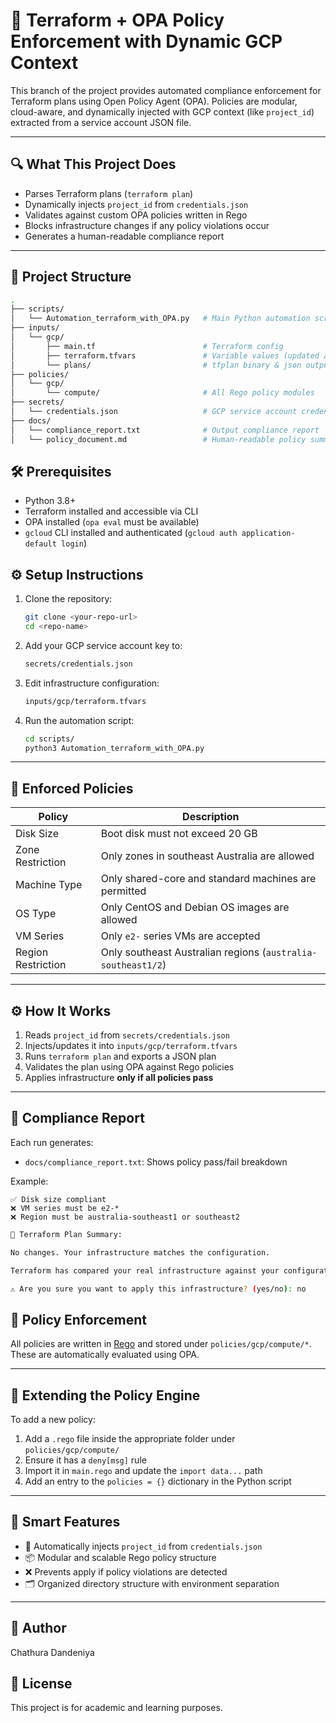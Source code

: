 
# 🚀 Terraform + OPA Policy Enforcement with Dynamic GCP Context

This branch of the project provides automated compliance enforcement for Terraform plans using Open Policy Agent (OPA). Policies are modular, cloud-aware, and dynamically injected with GCP context (like `project_id`) extracted from a service account JSON file.

---

## 🔍 What This Project Does

- Parses Terraform plans (`terraform plan`)
- Dynamically injects `project_id` from `credentials.json`
- Validates against custom OPA policies written in Rego
- Blocks infrastructure changes if any policy violations occur
- Generates a human-readable compliance report

---

## 📁 Project Structure

```bash
.
├── scripts/
│   └── Automation_terraform_with_OPA.py   # Main Python automation script
├── inputs/
│   └── gcp/
│       ├── main.tf                        # Terraform config
│       ├── terraform.tfvars               # Variable values (updated automatically)
│       └── plans/                         # tfplan binary & json outputs
├── policies/
│   └── gcp/
│       └── compute/                       # All Rego policy modules
├── secrets/
│   └── credentials.json                   # GCP service account credentials
├── docs/
│   └── compliance_report.txt              # Output compliance report
│   └── policy_document.md                 # Human-readable policy summary
```

## 🛠 Prerequisites

- Python 3.8+
- Terraform installed and accessible via CLI
- OPA installed (`opa eval` must be available)
- `gcloud` CLI installed and authenticated (`gcloud auth application-default login`)

## ⚙️ Setup Instructions

1. Clone the repository:
   ```bash
   git clone <your-repo-url>
   cd <repo-name>
   ```

2. Add your GCP service account key to:
   ```bash
   secrets/credentials.json
   ```

3. Edit infrastructure configuration:
   ```bash
   inputs/gcp/terraform.tfvars
   ```

4. Run the automation script:
   ```bash
   cd scripts/
   python3 Automation_terraform_with_OPA.py
   ```

---

## 🔐 Enforced Policies

| Policy             | Description                                                 |
|--------------------|-------------------------------------------------------------|
| Disk Size          | Boot disk must not exceed 20 GB                             |
| Zone Restriction   | Only zones in southeast Australia are allowed               |
| Machine Type       | Only shared-core and standard machines are permitted        |
| OS Type            | Only CentOS and Debian OS images are allowed                |
| VM Series          | Only `e2-` series VMs are accepted                          |
| Region Restriction | Only southeast Australian regions (`australia-southeast1/2`) |

---

## ⚙️ How It Works

1. Reads `project_id` from `secrets/credentials.json`
2. Injects/updates it into `inputs/gcp/terraform.tfvars`
3. Runs `terraform plan` and exports a JSON plan
4. Validates the plan using OPA against Rego policies
5. Applies infrastructure **only if all policies pass**

---

## 📄 Compliance Report

Each run generates:
- `docs/compliance_report.txt`: Shows policy pass/fail breakdown

Example:
```
✅ Disk size compliant
❌ VM series must be e2-*
❌ Region must be australia-southeast1 or southeast2
```
```bash
📄 Terraform Plan Summary:

No changes. Your infrastructure matches the configuration.

Terraform has compared your real infrastructure against your configuration and found no differences.

⚠️ Are you sure you want to apply this infrastructure? (yes/no): no

```


## 📜 Policy Enforcement

All policies are written in [Rego](https://www.openpolicyagent.org/docs/latest/policy-language/) and stored under `policies/gcp/compute/*`. These are automatically evaluated using OPA.

---

## 🧩 Extending the Policy Engine

To add a new policy:
1. Add a `.rego` file inside the appropriate folder under `policies/gcp/compute/`
2. Ensure it has a `deny[msg]` rule
3. Import it in `main.rego` and update the `import data...` path
4. Add an entry to the `policies = {}` dictionary in the Python script

---

## 🧠 Smart Features

- 🧠 Automatically injects `project_id` from `credentials.json`
- 📦 Modular and scalable Rego policy structure
- ❌ Prevents apply if policy violations are detected
- 🗂️ Organized directory structure with environment separation

---

## 👤 Author

Chathura Dandeniya

## 📄 License

This project is for academic and learning purposes.
